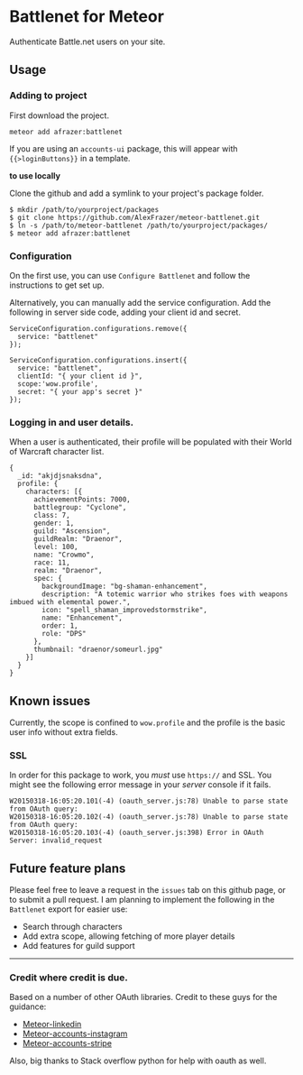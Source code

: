 # Battlenet for Meteor
Authenticate Battle.net users on your site.

## Usage

### Adding to project

First download the project.

```
meteor add afrazer:battlenet
```

If you are using an `accounts-ui` package, this will appear with `{{>loginButtons}}` in a template.

**to use locally**

Clone the github and add a symlink to your project's package folder.
```
$ mkdir /path/to/yourproject/packages
$ git clone https://github.com/AlexFrazer/meteor-battlenet.git
$ ln -s /path/to/meteor-battlenet /path/to/yourproject/packages/
$ meteor add afrazer:battlenet
```

### Configuration

On the first use, you can use `Configure Battlenet` and follow the instructions to get set up.

Alternatively, you can manually add the service configuration. Add the following in server side code,
adding your client id and secret.

```
ServiceConfiguration.configurations.remove({
  service: "battlenet"
});

ServiceConfiguration.configurations.insert({
  service: "battlenet",
  clientId: "{ your client id }",
  scope:'wow.profile',
  secret: "{ your app's secret }"
});
```


### Logging in and user details.
When a user is authenticated, their profile will be populated with their World of Warcraft character
list.

```
{
  _id: "akjdjsnaksdna",
  profile: {
    characters: [{
      achievementPoints: 7000,
      battlegroup: "Cyclone",
      class: 7,
      gender: 1,
      guild: "Ascension",
      guildRealm: "Draenor",
      level: 100,
      name: "Crowmo",
      race: 11,
      realm: "Draenor",
      spec: {
        backgroundImage: "bg-shaman-enhancement",
        description: "A totemic warrior who strikes foes with weapons imbued with elemental power.",
        icon: "spell_shaman_improvedstormstrike",
        name: "Enhancement",
        order: 1,
        role: "DPS"
      },
      thumbnail: "draenor/someurl.jpg"
    }]
  }
}
```

## Known issues
Currently, the scope is confined to `wow.profile` and the profile is the basic user info without extra fields.

### SSL
In order for this package to work, you _must_ use `https://` and SSL.
You might see the following error message in your _server_ console if it fails.

```
W20150318-16:05:20.101(-4) (oauth_server.js:78) Unable to parse state from OAuth query:
W20150318-16:05:20.102(-4) (oauth_server.js:78) Unable to parse state from OAuth query:
W20150318-16:05:20.103(-4) (oauth_server.js:398) Error in OAuth Server: invalid_request
```

## Future feature plans
Please feel free to leave a request in the `issues` tab on this github page, or to submit a pull request.
I am planning to implement the following in the `Battlenet` export for easier use:

- Search through characters
- Add extra scope, allowing fetching of more player details
- Add features for guild support

---

### Credit where credit is due.
Based on a number of other OAuth libraries. Credit to these guys for the guidance:

- [Meteor-linkedin](https://github.com/yefim/meteor-linkedin)
- [Meteor-accounts-instagram](https://github.com/yubozhao/meteor-accounts-instagram)
- [Meteor-accounts-stripe](https://github.com/khamoud/meteor-accounts-stripe)

Also, big thanks to Stack overflow python for help with oauth as well.
